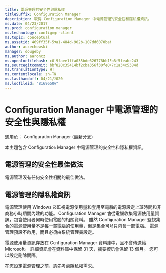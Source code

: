```yaml
---
title: 電源管理的安全性與隱私權
titleSuffix: Configuration Manager
description: 取得 Configuration Manager 中電源管理的安全性和隱私權資訊。
ms.date: 04/23/2017
ms.prod: configuration-manager
ms.technology: configmgr-client
ms.topic: conceptual
ms.assetid: 469ff35f-59a1-484d-902b-107dd6070baf
author: aczechowski
manager: dougeby
ms.author: aaroncz
ms.openlocfilehash: c019faee1ffa035bde626778bb15b8f5feabc243
ms.sourcegitcommit: bbf820c35414bf2cba356f30fe047c1a34c5384d
ms.translationtype: HT
ms.contentlocale: zh-TW
ms.lasthandoff: 04/21/2020
ms.locfileid: "81696506"
---
```

# <a name="security-and-privacy-for-power-management-in-configuration-manager"></a>Configuration Manager 中電源管理的安全性與隱私權

適用於：  Configuration Manager (最新分支)

本主題包含 Configuration Manager 中電源管理的安全性和隱私權資訊。  

## <a name="security-best-practices-for-power-management"></a>電源管理的安全性最佳做法  
 電源管理沒有任何安全性相關的最佳做法。  

## <a name="privacy-information-for-power-management"></a>電源管理的隱私權資訊  
 電源管理使用 Windows 來監視電源使用量和套用至電腦的電源設定上班時間和非商務小時期間內建的功能。 Configuration Manager 會從電腦收集電源使用量資訊，包含使用者何時使用電腦的相關資料。 雖然 Configuration Manager 監視集合的電源使用量不是每一部電腦的使用量，但是集合可以只包含一部電腦。 電源管理預設不啟用，而且必須由系統管理員設定。  

 電源使用量資訊存放在 Configuration Manager 資料庫中，且不會傳送給 Microsoft。 詳細資訊會在資料庫中保留 31 天，摘要資訊會保留 13 個月。 您可以設定刪除間隔。  

 在您設定電源管理之前，請先考慮隱私權需求。  
